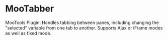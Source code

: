 MooTabber
=========

MooTools Plugin: Handles tabbing between panes, including changing the "selected" variable from one tab to another.  Supports Ajax or iFrame modes as well as fixed mode.